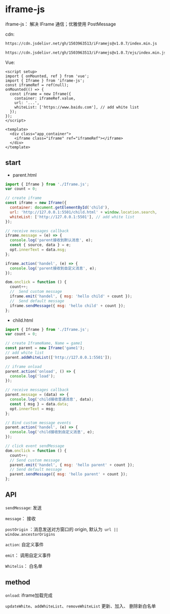 # iframe-js
iframe-js： 解决 IFrame 通信；优雅使用 PostMessage

cdn:

```sh
https://cdn.jsdelivr.net/gh/1503963513/iFramejs@v1.0.7/index.min.js

https://cdn.jsdelivr.net/gh/1503963513/iFramejs@v1.0.7/ejs/index.min.js
```

Vue:

```vue
<script setup>
import { onMounted, ref } from 'vue';
import { Iframe } from 'iframe-js';
const iframeRef = ref(null);
onMounted(() => {
  const iframe = new Iframe({
    container: iframeRef.value,
    url: '...',
    whiteList: ['https://www.baidu.com'], // add white list
  });
});
</script>

<template>
  <div class="app_container">
    <iframe class="iframe" ref="iframeRef"></iframe>
  </div>
</template>
```

## start

- parent.html

```js
import { Iframe } from './Iframe.js';
var count = 0;

// create iframe
const iframe = new Iframe({
  container: document.getElementById('child'),
  url: 'http://127.0.0.1:5501/child.html' + window.location.search,
  whiteList: ['http://127.0.0.1:5501'], // add white list
});

// receive messages callback
iframe.message = (e) => {
  console.log('parent接收到默认消息', e);
  const { source, data } = e;
  opt.innerText = data.msg;
};

iframe.action('handel', (e) => {
  console.log('parent接收到自定义消息', e);
});

dom.onclick = function () {
  count++;
  //  Send custom message
  iframe.emit('handel', { msg: 'hello child' + count });
  //  Send default message
  iframe.sendMessage({ msg: 'hello child' + count });
};
```

- child.html

```js
import { Iframe } from './Iframe.js';
var count = 0;

// create IframeName, Name = game1
const parent = new Iframe('game1');
// add white list
parent.addWhiteList(['http://127.0.0.1:5501']);

// iframe onload
parent.action('onload', () => {
  console.log('load');
});

// receive messages callback
parent.message = (data) => {
  console.log('child接收普通消息', data);
  const { msg } = data.data;
  opt.innerText = msg;
};

// Bind custom message events
parent.action('handel', (e) => {
  console.log('child接收到自定义消息', e);
});

// click event sendMessage
dom.onclick = function () {
  count++;
  // Send custom message
  parent.emit('handel', { msg: 'hello parent' + count });
  // Send default message
  parent.sendMessage({ msg: 'hello parent' + count });
};
```

## API

`sendMessage`: 发送

`message`： 接收

`postOrigin` ：消息发送对方窗口的 origin,  默认为` url || window.ancestorOrigins`

`action`:  自定义事件

`emit`： 调用自定义事件

`Whitelis`： 白名单 <Array>



## method

`onload`:  iframe加载完成

`updateWhite`、`addWhiteList`、`removeWhiteList` 更新、加入、 删除新白名单

